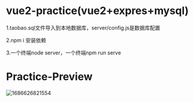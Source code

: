 # vue2-practice(vue2+expres+mysql)

1.taobao.sql文件导入到本地数据库，server/config.js是数据库配置

2.npm i 安装依赖

3.一个终端node server，一个终端npm run serve

# Practice-Preview

![1686626821554](https://jsd.onmicrosoft.cn/gh/yumao-iu/Vue2-Practice/src/assets/images/banner1.jpg)
